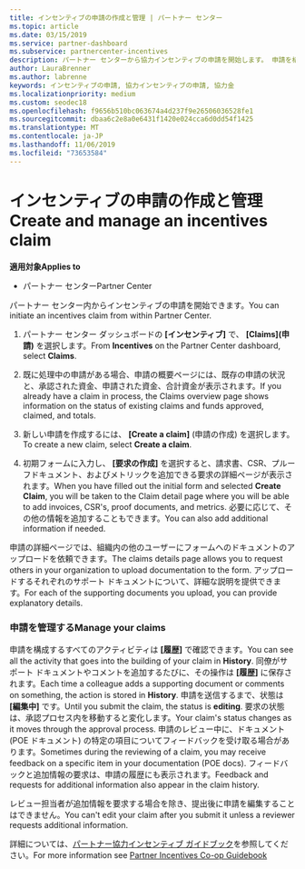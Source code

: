 ```yaml
---
title: インセンティブの申請の作成と管理 | パートナー センター
ms.topic: article
ms.date: 03/15/2019
ms.service: partner-dashboard
ms.subservice: partnercenter-incentives
description: パートナー センターから協力インセンティブの申請を開始します。 申請を構成するすべてのアクティビティは履歴で確認できます。
author: LauraBrenner
ms.author: labrenne
keywords: インセンティブの申請, 協力インセンティブの申請, 協力金
ms.localizationpriority: medium
ms.custom: seodec18
ms.openlocfilehash: f9656b510bc063674a4d237f9e26506036528fe1
ms.sourcegitcommit: dbaa6c2e8a0e6431f1420e024cca6d0dd54f1425
ms.translationtype: MT
ms.contentlocale: ja-JP
ms.lasthandoff: 11/06/2019
ms.locfileid: "73653584"
---
```

# <a name="create-and-manage-an-incentives-claim"></a><span data-ttu-id="f2e55-105">インセンティブの申請の作成と管理</span><span class="sxs-lookup"><span data-stu-id="f2e55-105">Create and manage an incentives claim</span></span>

<span data-ttu-id="f2e55-106">**適用対象**</span><span class="sxs-lookup"><span data-stu-id="f2e55-106">**Applies to**</span></span>
- <span data-ttu-id="f2e55-107">パートナー センター</span><span class="sxs-lookup"><span data-stu-id="f2e55-107">Partner Center</span></span>

<span data-ttu-id="f2e55-108">パートナー センター内からインセンティブの申請を開始できます。</span><span class="sxs-lookup"><span data-stu-id="f2e55-108">You can initiate an incentives claim from within Partner Center.</span></span> 

1. <span data-ttu-id="f2e55-109">パートナー センター ダッシュボードの **[インセンティブ]** で、 **[Claims]\(申請\)** を選択します。</span><span class="sxs-lookup"><span data-stu-id="f2e55-109">From **Incentives** on the Partner Center dashboard, select **Claims**.</span></span>

2.  <span data-ttu-id="f2e55-110">既に処理中の申請がある場合、申請の概要ページには、既存の申請の状況と、承認された資金、申請された資金、合計資金が表示されます。</span><span class="sxs-lookup"><span data-stu-id="f2e55-110">If you already have a claim in process, the Claims overview page shows information on the status of existing claims and funds approved, claimed, and totals.</span></span>

3.  <span data-ttu-id="f2e55-111">新しい申請を作成するには、 **[Create a claim]** (申請の作成) を選択します。</span><span class="sxs-lookup"><span data-stu-id="f2e55-111">To create a new claim, select **Create a claim**.</span></span>

4.  <span data-ttu-id="f2e55-112">初期フォームに入力し、 **[要求の作成]** を選択すると、請求書、CSR、プルーフドキュメント、およびメトリックを追加できる要求の詳細ページが表示されます。</span><span class="sxs-lookup"><span data-stu-id="f2e55-112">When you have filled out the initial form and selected **Create Claim**, you will be taken to the Claim detail page where you will be able to add invoices, CSR's, proof documents, and metrics.</span></span> <span data-ttu-id="f2e55-113">必要に応じて、その他の情報を追加することもできます。</span><span class="sxs-lookup"><span data-stu-id="f2e55-113">You can also add additional information if needed.</span></span>

<span data-ttu-id="f2e55-114">申請の詳細ページでは、組織内の他のユーザーにフォームへのドキュメントのアップロードを依頼できます。</span><span class="sxs-lookup"><span data-stu-id="f2e55-114">The claims details page allows you to request others in your organization to upload documentation to the form.</span></span> <span data-ttu-id="f2e55-115">アップロードするそれぞれのサポート ドキュメントについて、詳細な説明を提供できます。</span><span class="sxs-lookup"><span data-stu-id="f2e55-115">For each of the supporting documents you upload, you can provide explanatory details.</span></span> 

### <a name="manage-your-claims"></a><span data-ttu-id="f2e55-116">申請を管理する</span><span class="sxs-lookup"><span data-stu-id="f2e55-116">Manage your claims</span></span>

<span data-ttu-id="f2e55-117">申請を構成するすべてのアクティビティは **[履歴]** で確認できます。</span><span class="sxs-lookup"><span data-stu-id="f2e55-117">You can see all the activity that goes into the building of your claim in **History**.</span></span> <span data-ttu-id="f2e55-118">同僚がサポート ドキュメントやコメントを追加するたびに、その操作は **[履歴]** に保存されます。</span><span class="sxs-lookup"><span data-stu-id="f2e55-118">Each time a colleague adds a supporting document or comments on something, the action is stored in **History**.</span></span> <span data-ttu-id="f2e55-119">申請を送信するまで、状態は **[編集中]** です。</span><span class="sxs-lookup"><span data-stu-id="f2e55-119">Until you submit the claim, the status is **editing**.</span></span> <span data-ttu-id="f2e55-120">要求の状態は、承認プロセス内を移動すると変化します。</span><span class="sxs-lookup"><span data-stu-id="f2e55-120">Your claim's status changes as it moves through the approval process.</span></span> <span data-ttu-id="f2e55-121">申請のレビュー中に、ドキュメント (POE ドキュメント) の特定の項目についてフィードバックを受け取る場合があります。</span><span class="sxs-lookup"><span data-stu-id="f2e55-121">Sometimes during the reviewing of a claim, you may receive feedback on a specific item in your documentation (POE docs).</span></span> <span data-ttu-id="f2e55-122">フィードバックと追加情報の要求は、申請の履歴にも表示されます。</span><span class="sxs-lookup"><span data-stu-id="f2e55-122">Feedback and requests for additional information also appear in the claim history.</span></span> 

<span data-ttu-id="f2e55-123">レビュー担当者が追加情報を要求する場合を除き、提出後に申請を編集することはできません。</span><span class="sxs-lookup"><span data-stu-id="f2e55-123">You can't edit your claim after you submit it unless a reviewer requests additional information.</span></span>

<span data-ttu-id="f2e55-124">詳細については、[パートナー協力インセンティブ ガイドブック](https://assets.microsoft.com/coop-guidebook.pdf)を参照してください。</span><span class="sxs-lookup"><span data-stu-id="f2e55-124">For more information see [Partner Incentives Co-op Guidebook](https://assets.microsoft.com/coop-guidebook.pdf)</span></span>
